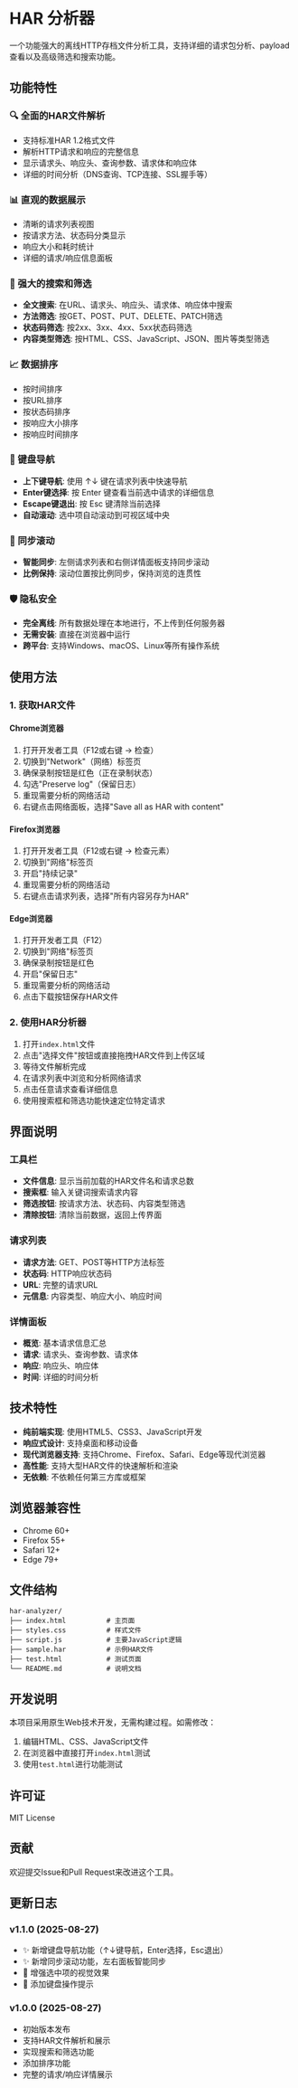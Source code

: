 # HAR 分析器

一个功能强大的离线HTTP存档文件分析工具，支持详细的请求包分析、payload查看以及高级筛选和搜索功能。

## 功能特性

### 🔍 全面的HAR文件解析
- 支持标准HAR 1.2格式文件
- 解析HTTP请求和响应的完整信息
- 显示请求头、响应头、查询参数、请求体和响应体
- 详细的时间分析（DNS查询、TCP连接、SSL握手等）

### 📊 直观的数据展示
- 清晰的请求列表视图
- 按请求方法、状态码分类显示
- 响应大小和耗时统计
- 详细的请求/响应信息面板

### 🔎 强大的搜索和筛选
- **全文搜索**: 在URL、请求头、响应头、请求体、响应体中搜索
- **方法筛选**: 按GET、POST、PUT、DELETE、PATCH筛选
- **状态码筛选**: 按2xx、3xx、4xx、5xx状态码筛选
- **内容类型筛选**: 按HTML、CSS、JavaScript、JSON、图片等类型筛选

### 📈 数据排序
- 按时间排序
- 按URL排序
- 按状态码排序
- 按响应大小排序
- 按响应时间排序

### 🎯 键盘导航
- **上下键导航**: 使用 ↑↓ 键在请求列表中快速导航
- **Enter键选择**: 按 Enter 键查看当前选中请求的详细信息
- **Escape键退出**: 按 Esc 键清除当前选择
- **自动滚动**: 选中项自动滚动到可视区域中央

### 🔄 同步滚动
- **智能同步**: 左侧请求列表和右侧详情面板支持同步滚动
- **比例保持**: 滚动位置按比例同步，保持浏览的连贯性

### 🛡️ 隐私安全
- **完全离线**: 所有数据处理在本地进行，不上传到任何服务器
- **无需安装**: 直接在浏览器中运行
- **跨平台**: 支持Windows、macOS、Linux等所有操作系统

## 使用方法

### 1. 获取HAR文件

#### Chrome浏览器
1. 打开开发者工具（F12或右键 → 检查）
2. 切换到"Network"（网络）标签页
3. 确保录制按钮是红色（正在录制状态）
4. 勾选"Preserve log"（保留日志）
5. 重现需要分析的网络活动
6. 右键点击网络面板，选择"Save all as HAR with content"

#### Firefox浏览器
1. 打开开发者工具（F12或右键 → 检查元素）
2. 切换到"网络"标签页
3. 开启"持续记录"
4. 重现需要分析的网络活动
5. 右键点击请求列表，选择"所有内容另存为HAR"

#### Edge浏览器
1. 打开开发者工具（F12）
2. 切换到"网络"标签页
3. 确保录制按钮是红色
4. 开启"保留日志"
5. 重现需要分析的网络活动
6. 点击下载按钮保存HAR文件

### 2. 使用HAR分析器

1. 打开`index.html`文件
2. 点击"选择文件"按钮或直接拖拽HAR文件到上传区域
3. 等待文件解析完成
4. 在请求列表中浏览和分析网络请求
5. 点击任意请求查看详细信息
6. 使用搜索框和筛选功能快速定位特定请求

## 界面说明

### 工具栏
- **文件信息**: 显示当前加载的HAR文件名和请求总数
- **搜索框**: 输入关键词搜索请求内容
- **筛选按钮**: 按请求方法、状态码、内容类型筛选
- **清除按钮**: 清除当前数据，返回上传界面

### 请求列表
- **请求方法**: GET、POST等HTTP方法标签
- **状态码**: HTTP响应状态码
- **URL**: 完整的请求URL
- **元信息**: 内容类型、响应大小、响应时间

### 详情面板
- **概览**: 基本请求信息汇总
- **请求**: 请求头、查询参数、请求体
- **响应**: 响应头、响应体
- **时间**: 详细的时间分析

## 技术特性

- **纯前端实现**: 使用HTML5、CSS3、JavaScript开发
- **响应式设计**: 支持桌面和移动设备
- **现代浏览器支持**: 支持Chrome、Firefox、Safari、Edge等现代浏览器
- **高性能**: 支持大型HAR文件的快速解析和渲染
- **无依赖**: 不依赖任何第三方库或框架

## 浏览器兼容性

- Chrome 60+
- Firefox 55+
- Safari 12+
- Edge 79+

## 文件结构

```
har-analyzer/
├── index.html          # 主页面
├── styles.css          # 样式文件
├── script.js           # 主要JavaScript逻辑
├── sample.har          # 示例HAR文件
├── test.html           # 测试页面
└── README.md           # 说明文档
```

## 开发说明

本项目采用原生Web技术开发，无需构建过程。如需修改：

1. 编辑HTML、CSS、JavaScript文件
2. 在浏览器中直接打开`index.html`测试
3. 使用`test.html`进行功能测试

## 许可证

MIT License

## 贡献

欢迎提交Issue和Pull Request来改进这个工具。

## 更新日志

### v1.1.0 (2025-08-27)
- ✨ 新增键盘导航功能（↑↓键导航，Enter选择，Esc退出）
- ✨ 新增同步滚动功能，左右面板智能同步
- 🎨 增强选中项的视觉效果
- 📝 添加键盘操作提示

### v1.0.0 (2025-08-27)
- 初始版本发布
- 支持HAR文件解析和展示
- 实现搜索和筛选功能
- 添加排序功能
- 完整的请求/响应详情展示


